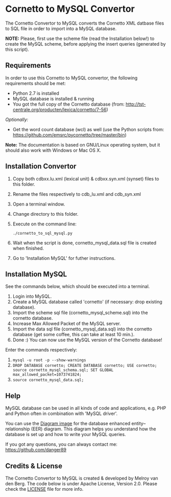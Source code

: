 Cornetto to MySQL Convertor
===========================
The Cornetto Convertor to MySQL converts the Cornetto XML datbase files to SQL file in order to import into a MySQL database.

**NOTE:**
Please, first use the scheme file (read the Installation below!) to create the MySQL scheme, before applying the insert queries (generated by this script).


Requirements
------------
In order to use this Cornetto to MySQL convertor, the following requirements should be met:

- Python 2.7 is installed
- MySQL database is installed & running
- You got the full copy of the Cornetto database (from: http://tst-centrale.org/producten/lexica/cornetto/7-56)

*Optionally:*

- Get the word count database (wcl) as well 
		(use the Python scripts from: https://github.com/emsrc/pycornetto/tree/master/bin)

**Note:**
The documentation is based on GNU/Linux operating system, but it should also work with Windows or Mac OS X.

Installation Convertor
----------------------

1. Copy both cdbxx.lu.xml (lexical unit) & cdbxx.syn.xml (synset) files to this folder.
2. Rename the files respectively to cdb_lu.xml and cdb_syn.xml
3. Open a terminal window.
4. Change directory to this folder.
5. Execute on the command line: 

    ```
    ./cornetto_to_sql_mysql.py
    ```
6. Wait when the script is done, cornetto_mysql_data.sql file is created when finished.
7. Go to 'Installation MySQL' for futher instructions.


Installation MySQL
------------------
See the commands below, which should be executed into a terminal.

1. Login into MySQL. 
2. Create a MySQL database called 'cornetto' (if necessary: drop existing database).
3. Import the scheme sql file (cornetto_mysql_scheme.sql) into the cornetto database.
4. Increase Max Allowed Packet of the MySQL server.
5. Import the data sql file (cornetto_mysql_data.sql) into the cornetto database (get some coffee, this can take at least 10 min.).
6. Done :) You can now use the MySQL version of the Cornetto database!

Enter the commands respectively:

1. 
    ```mysql -u root -p --show-warnings```
2. 
    ```DROP DATABASE cornetto; CREATE DATABASE cornetto; USE cornetto; source cornetto_mysql_schema.sql; SET GLOBAL max_allowed_packet=1073741824;```
3. 
    ```source cornetto_mysql_data.sql;```


Help
----
MySQL database can be used in all kinds of code and applications, e.g. PHP and Python often in combination with 'MySQL driver'.

You can use the [Diagram image](cornetto_mysql.png) for the database enhanced entity–relationship (EER) diagram.
This diagram helps you understand how the database is set up and how to write your MySQL queries.

If you got any questions, you can always contact me:
https://github.com/danger89

Credits & License
-----------------
The Cornetto Convertor to MySQL is created & developed by Melroy van den Berg.
The code below is under Apache License, Version 2.0. Please check the [LICENSE](LICENSE) file for more info.
